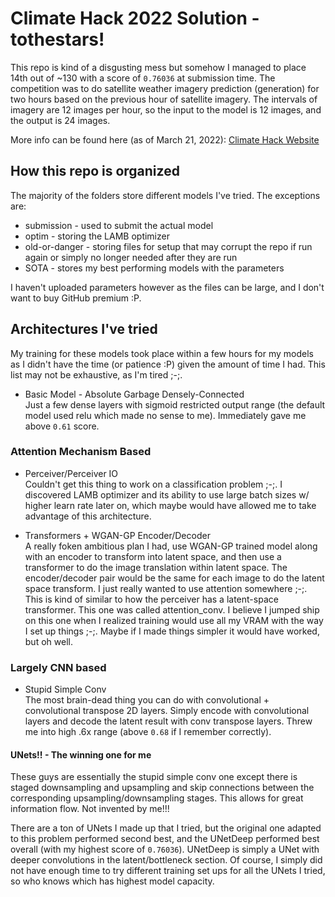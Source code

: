 # Climate Hack 2022 Solution - tothestars!

This repo is kind of a disgusting mess but somehow I managed to place 14th out of ~130 with a score of `0.76036` at submission time. The competition was to do satellite weather imagery prediction (generation) for two hours based on the previous hour of satellite imagery. The intervals of imagery are 12 images per hour, so the input to the model is 12 images, and the output is 24 images.

More info can be found here (as of March 21, 2022):
[Climate Hack Website](climatehack.ai)

## How this repo is organized

The majority of the folders store different models I've tried. 
The exceptions are:
* submission - used to submit the actual model
* optim - storing the LAMB optimizer
* old-or-danger - storing files for setup that may corrupt the repo if run again or simply no longer needed after they are run
* SOTA - stores my best performing models with the parameters

I haven't uploaded parameters however as the files can be large, and I don't want to buy GitHub premium :P.

## Architectures I've tried

My training for these models took place within a few hours for my models as I didn't have the time (or patience :P) given the amount of time I had. This list may not be exhaustive, as I'm tired ;-;.

* Basic Model - Absolute Garbage Densely-Connected <br>
Just a few dense layers with sigmoid restricted output range (the default model used relu which made no sense to me). Immediately gave me above `0.61` score.

### Attention Mechanism Based

* Perceiver/Perceiver IO <br>
Couldn't get this thing to work on a classification problem ;-;. I discovered LAMB optimizer and its ability to use large batch sizes w/ higher learn rate later on, which maybe would have allowed me to take advantage of this architecture.

* Transformers + WGAN-GP Encoder/Decoder <br>
A really foken ambitious plan I had, use WGAN-GP trained model along with an encoder to transform into latent space, and then use a transformer to do the image translation within latent space. The encoder/decoder pair would be the same for each image to do the latent space transform. I just really wanted to use attention somewhere ;-;. This is kind of similar to how the perceiver has a latent-space transformer. This one was called attention_conv. I believe I jumped ship on this one when I realized training would use all my VRAM with the way I set up things ;-;. Maybe if I made things simpler it would have worked, but oh well.

### Largely CNN based

* Stupid Simple Conv <br>
The most brain-dead thing you can do with convolutional + convolutional transpose 2D layers. Simply encode with convolutional layers and decode the latent result with conv transpose layers. Threw me into high .6x range (above `0.68` if I remember correctly).

#### UNets!! - The winning one for me
These guys are essentially the stupid simple conv one except there is staged downsampling and upsampling and skip connections between the corresponding upsampling/downsampling stages. This allows for great information flow. Not invented by me!!!

There are a ton of UNets I made up that I tried, but the original one adapted to this problem performed second best, and the UNetDeep performed best overall (with my highest score of `0.76036`). UNetDeep is simply a UNet with deeper convolutions in the latent/bottleneck section. Of course, I simply did not have enough time to try different training set ups for all the UNets I tried, so who knows which has highest model capacity.